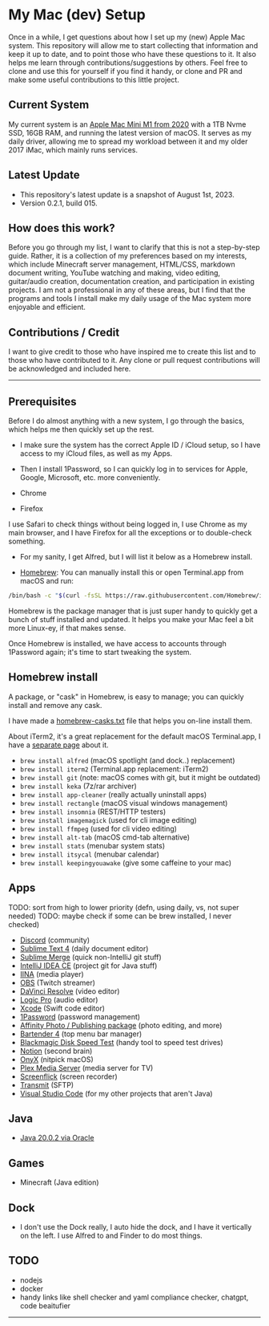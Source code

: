 # My Mac (dev) Setup

Once in a while, I get questions about how I set up my (new) Apple Mac system. This repository will allow me to start collecting that information and keep it up to date, and to point those who have these questions to it. It also helps me learn through contributions/suggestions by others. Feel free to clone and use this for yourself if you find it handy, or clone and PR and make some useful contributions to this little project.

## Current System

My current system is an [Apple Mac Mini M1 from 2020][macmini-url] with a 1TB Nvme SSD, 16GB RAM, and running the latest version of macOS. It serves as my daily driver, allowing me to spread my workload between it and my older 2017 iMac, which mainly runs services.

## Latest Update

- This repository's latest update is a snapshot of August 1st, 2023.
- Version 0.2.1, build 015.

## How does this work?

Before you go through my list, I want to clarify that this is not a step-by-step guide. Rather, it is a collection of my preferences based on my interests, which include Minecraft server management, HTML/CSS, markdown document writing, YouTube watching and making, video editing, guitar/audio creation, documentation creation, and participation in existing projects. I am not a professional in any of these areas, but I find that the programs and tools I install make my daily usage of the Mac system more enjoyable and efficient.

## Contributions / Credit

I want to give credit to those who have inspired me to create this list and to those who have contributed to it. Any clone or pull request contributions will be acknowledged and included here.

---

## Prerequisites

Before I do almost anything with a new system, I go through the basics, which helps me then quickly set up the rest.

- I make sure the system has the correct Apple ID / iCloud setup, so I have access to my iCloud files, as well as my Apps.
- Then I install 1Password, so I can quickly log in to services for Apple, Google, Microsoft, etc. more conveniently.

- Chrome
- Firefox

I use Safari to check things without being logged in, I use Chrome as my main browser, and I have Firefox for all the exceptions or to double-check something.

- For my sanity, I get Alfred, but I will list it below as a Homebrew install.

- [Homebrew][homebrew-url]: You can manually install this or open Terminal.app from macOS and run:
```bash
/bin/bash -c "$(curl -fsSL https://raw.githubusercontent.com/Homebrew/install/HEAD/install.sh)"
```

Homebrew is the package manager that is just super handy to quickly get a bunch of stuff installed and updated. It helps you make your Mac feel a bit more Linux-ey, if that makes sense.

Once Homebrew is installed, we have access to accounts through 1Password again; it's time to start tweaking the system.

## Homebrew install <package>

A package, or "cask" in Homebrew, is easy to manage; you can quickly install and remove any cask.

I have made a [homebrew-casks.txt][homebrewfolder-url] file that helps you on-line install them.

About iTerm2, it's a great replacement for the default macOS Terminal.app, I have a [separate page][terminalfolder-url] about it.

- `brew install alfred` (macOS spotlight (and dock..) replacement)
- `brew install iterm2` (Terminal.app replacement: iTerm2)
- `brew install git` (note: macOS comes with git, but it might be outdated)
- `brew install keka` (7z/rar archiver)
- `brew install app-cleaner` (really actually uninstall apps)
- `brew install rectangle` (macOS visual windows management)
- `brew install insomnia` (REST/HTTP testers)
- `brew install imagemagick` (used for cli image editing)
- `brew install ffmpeg` (used for cli video editing)
- `brew install alt-tab` (macOS cmd-tab alternative)
- `brew install stats` (menubar system stats)
- `brew install itsycal` (menubar calendar)
- `brew install keepingyouawake` (give some caffeine to your mac)

## Apps

TODO: sort from high to lower priority (defn, using daily, vs, not super needed)
TODO: maybe check if some can be brew installed, I never checked)

- [Discord][discord-url] (community)
- [Sublime Text 4][sublime-text-url] (daily document editor)
- [Sublime Merge][sublime-merge-url] (quick non-IntelliJ git stuff)
- [IntelliJ IDEA CE][intellij-url] (project git for Java stuff)
- [IINA][iina-url] (media player)
- [OBS][obs-url] (Twitch streamer)
- [DaVinci Resolve][davinci-resolve-url] (video editor)
- [Logic Pro][logic-pro-url] (audio editor)
- [Xcode][xcode-url] (Swift code editor)
- [1Password][1password-url] (password management)
- [Affinity Photo / Publishing package][affinity-url] (photo editing, and more)
- [Bartender 4][bartender-url] (top menu bar manager)
- [Blackmagic Disk Speed Test][disk-speed-test-url] (handy tool to speed test drives)
- [Notion][notion-url] (second brain)
- [OnyX][onyx-url] (nitpick macOS)
- [Plex Media Server][plex-url] (media server for TV)
- [Screenflick][screenflick-url] (screen recorder)
- [Transmit][transmit-url] (SFTP)
- [Visual Studio Code][vs-code-url] (for my other projects that aren't Java)

## Java

- [Java 20.0.2 via Oracle][java-url]

## Games

- Minecraft (Java edition)

## Dock

- I don't use the Dock really, I auto hide the dock, and I have it vertically on the left. I use Alfred to and Finder to do most things. 

## TODO

- nodejs
- docker
- handy links like shell checker and yaml compliance checker, chatgpt, code beaitufier 

---

[homebrew-url]: https://brew.sh/
[discord-url]: https://discord.com/
[sublime-text-url]: https://www.sublimetext.com/
[sublime-merge-url]: https://www.sublimemerge.com/
[intellij-url]: https://www.jetbrains.com/idea/
[iina-url]: https://iina.io/
[obs-url]: https://obsproject.com/
[davinci-resolve-url]: https://www.blackmagicdesign.com/products/davinciresolve/
[logic-pro-url]: https://www.apple.com/logic-pro/
[xcode-url]: https://developer.apple.com/xcode/
[1password-url]: https://1password.com/
[affinity-url]: https://affinity.serif.com/
[bartender-url]: https://www.macbartender.com/
[disk-speed-test-url]: https://www.blackmagicdesign.com/products/blackmagicdiskspeedtest/
[notion-url]: https://www.notion.so/
[onyx-url]: https://www.titanium-software.fr/en/onyx.html
[plex-url]: https://www.plex.tv/
[screenflick-url]: https://www.araelium.com/screenflick-mac-screen-recorder
[transmit-url]: https://panic.com/transmit/
[vs-code-url]: https://code.visualstudio.com/
[java-url]: /java
[homebrewfolder-url]: /homebrew
[terminalfolder-url]: /terminal
[macmini-url]: https://everymac.com/systems/apple/mac_mini/specs/mac-mini-m1-8-core-2020-specs.html